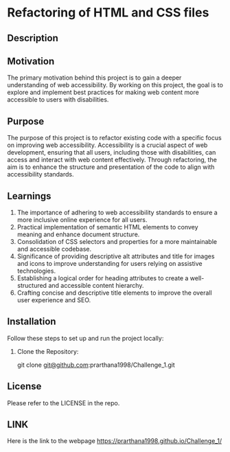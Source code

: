 # Refactoring of HTML and CSS files

## Description

## Motivation

The primary motivation behind this project is to gain a deeper understanding of web accessibility. By working on this project, the goal is to explore and implement best practices for making web content more accessible to users with disabilities.

## Purpose

The purpose of this project is to refactor existing code with a specific focus on improving web accessibility. Accessibility is a crucial aspect of web development, ensuring that all users, including those with disabilities, can access and interact with web content effectively. Through refactoring, the aim is to enhance the structure and presentation of the code to align with accessibility standards.

## Learnings

1) The importance of adhering to web accessibility standards to ensure a more inclusive online experience for all users.
2) Practical implementation of semantic HTML elements to convey meaning and enhance document structure.
3) Consolidation of CSS selectors and properties for a more maintainable and accessible codebase.
4) Significance of providing descriptive alt attributes and title for images and icons to improve understanding for users relying on assistive technologies.
5) Establishing a logical order for heading attributes to create a well-structured and accessible content hierarchy.
6) Crafting concise and descriptive title elements to improve the overall user experience and SEO.

## Installation

Follow these steps to set up and run the project locally:

1. Clone the Repository:

   git clone git@github.com:prarthana1998/Challenge_1.git 

## License

Please refer to the LICENSE in the repo.

## LINK

Here is the link to the webpage https://prarthana1998.github.io/Challenge_1/

